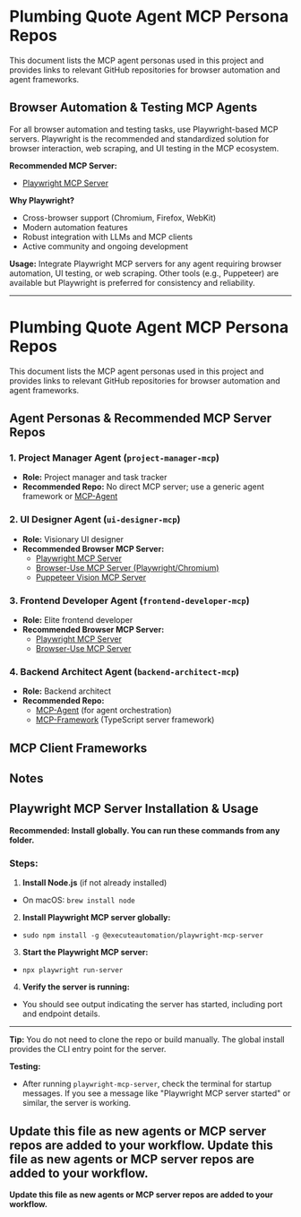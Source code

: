 # Plumbing Quote Agent MCP Persona Repos

This document lists the MCP agent personas used in this project and provides links to relevant GitHub repositories for browser automation and agent frameworks.

## Browser Automation & Testing MCP Agents

For all browser automation and testing tasks, use Playwright-based MCP servers. Playwright is the recommended and standardized solution for browser interaction, web scraping, and UI testing in the MCP ecosystem.

**Recommended MCP Server:**
- [Playwright MCP Server](https://mcp.so/server/playwright-mcp/microsoft)

**Why Playwright?**
- Cross-browser support (Chromium, Firefox, WebKit)
- Modern automation features
- Robust integration with LLMs and MCP clients
- Active community and ongoing development

**Usage:**
Integrate Playwright MCP servers for any agent requiring browser automation, UI testing, or web scraping. Other tools (e.g., Puppeteer) are available but Playwright is preferred for consistency and reliability.

---
# Plumbing Quote Agent MCP Persona Repos

This document lists the MCP agent personas used in this project and provides links to relevant GitHub repositories for browser automation and agent frameworks.

## Agent Personas & Recommended MCP Server Repos

### 1. Project Manager Agent (`project-manager-mcp`)
- **Role:** Project manager and task tracker
- **Recommended Repo:** No direct MCP server; use a generic agent framework or [MCP-Agent](https://github.com/lastmile-ai/mcp-agent)

### 2. UI Designer Agent (`ui-designer-mcp`)
- **Role:** Visionary UI designer
- **Recommended Browser MCP Server:**
  - [Playwright MCP Server](https://github.com/executeautomation/mcp-playwright)
  - [Browser-Use MCP Server (Playwright/Chromium)](https://github.com/co-browser/browser-use-mcp-server)
  - [Puppeteer Vision MCP Server](https://github.com/djannot/puppeteer-vision-mcp)

### 3. Frontend Developer Agent (`frontend-developer-mcp`)
- **Role:** Elite frontend developer
- **Recommended Browser MCP Server:**
  - [Playwright MCP Server](https://github.com/executeautomation/mcp-playwright)
  - [Browser-Use MCP Server](https://github.com/co-browser/browser-use-mcp-server)

### 4. Backend Architect Agent (`backend-architect-mcp`)
- **Role:** Backend architect
- **Recommended Repo:**
  - [MCP-Agent](https://github.com/lastmile-ai/mcp-agent) (for agent orchestration)
  - [MCP-Framework](https://mcp-framework.com/) (TypeScript server framework)

## MCP Client Frameworks

## Notes

## Playwright MCP Server Installation & Usage

**Recommended: Install globally. You can run these commands from any folder.**

### Steps:
1. **Install Node.js** (if not already installed)
  - On macOS: `brew install node`

2. **Install Playwright MCP server globally:**
  - `sudo npm install -g @executeautomation/playwright-mcp-server`

3. **Start the Playwright MCP server:**
  - `npx playwright run-server`

4. **Verify the server is running:**
  - You should see output indicating the server has started, including port and endpoint details.

---
**Tip:** You do not need to clone the repo or build manually. The global install provides the CLI entry point for the server.

**Testing:**
- After running `playwright-mcp-server`, check the terminal for startup messages. If you see a message like "Playwright MCP server started" or similar, the server is working.

**Update this file as new agents or MCP server repos are added to your workflow.**
**Update this file as new agents or MCP server repos are added to your workflow.**
---
**Update this file as new agents or MCP server repos are added to your workflow.**

